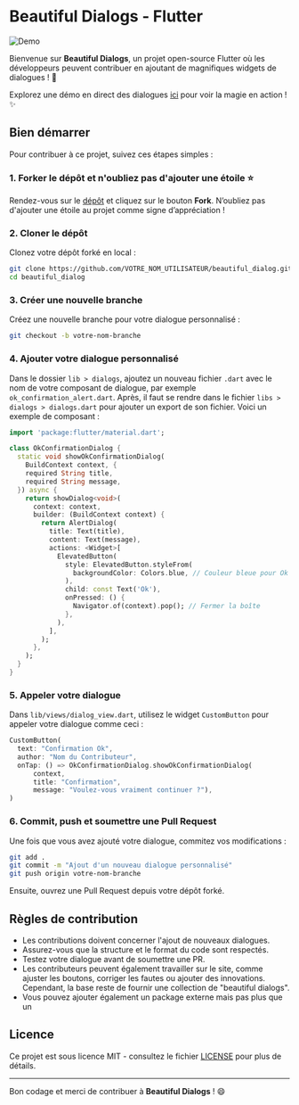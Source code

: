 # Beautiful Dialogs - Flutter

![Demo](./demo/demo.gif)

Bienvenue sur **Beautiful Dialogs**, un projet open-source Flutter où les développeurs peuvent contribuer en ajoutant de magnifiques widgets de dialogues ! 🌟

Explorez une démo en direct des dialogues [ici](https://beautiful-dialogs.netlify.app/) pour voir la magie en action ! ✨

## Bien démarrer

Pour contribuer à ce projet, suivez ces étapes simples :

### 1. Forker le dépôt et n'oubliez pas d'ajouter une étoile ⭐

Rendez-vous sur le [dépôt](https://github.com/Docteur-Parfait/beautiful_dialog.git) et cliquez sur le bouton **Fork**. N’oubliez pas d'ajouter une étoile au projet comme signe d’appréciation !

### 2. Cloner le dépôt

Clonez votre dépôt forké en local :

```bash
git clone https://github.com/VOTRE_NOM_UTILISATEUR/beautiful_dialog.git
cd beautiful_dialog
```

### 3. Créer une nouvelle branche

Créez une nouvelle branche pour votre dialogue personnalisé :

```bash
git checkout -b votre-nom-branche
```

### 4. Ajouter votre dialogue personnalisé

Dans le dossier `lib > dialogs`, ajoutez un nouveau fichier `.dart` avec le nom de votre composant de dialogue, par exemple `ok_confirmation_alert.dart`. Après, il faut se rendre dans le fichier `libs > dialogs > dialogs.dart` pour ajouter un export de son fichier. Voici un exemple de composant :

```dart
import 'package:flutter/material.dart';

class OkConfirmationDialog {
  static void showOkConfirmationDialog(
    BuildContext context, {
    required String title,
    required String message,
  }) async {
    return showDialog<void>(
      context: context,
      builder: (BuildContext context) {
        return AlertDialog(
          title: Text(title),
          content: Text(message),
          actions: <Widget>[
            ElevatedButton(
              style: ElevatedButton.styleFrom(
                backgroundColor: Colors.blue, // Couleur bleue pour Ok
              ),
              child: const Text('Ok'),
              onPressed: () {
                Navigator.of(context).pop(); // Fermer la boîte
              },
            ),
          ],
        );
      },
    );
  }
}
```

### 5. Appeler votre dialogue

Dans `lib/views/dialog_view.dart`, utilisez le widget `CustomButton` pour appeler votre dialogue comme ceci :

```dart
CustomButton(
  text: "Confirmation Ok",
  author: "Nom du Contributeur",
  onTap: () => OkConfirmationDialog.showOkConfirmationDialog(
      context,
      title: "Confirmation",
      message: "Voulez-vous vraiment continuer ?"),
)
```

### 6. Commit, push et soumettre une Pull Request

Une fois que vous avez ajouté votre dialogue, commitez vos modifications :

```bash
git add .
git commit -m "Ajout d'un nouveau dialogue personnalisé"
git push origin votre-nom-branche
```

Ensuite, ouvrez une Pull Request depuis votre dépôt forké.

## Règles de contribution

- Les contributions doivent concerner l'ajout de nouveaux dialogues.
- Assurez-vous que la structure et le format du code sont respectés.
- Testez votre dialogue avant de soumettre une PR.
- Les contributeurs peuvent également travailler sur le site, comme ajuster les boutons, corriger les fautes ou ajouter des innovations. Cependant, la base reste de fournir une collection de "beautiful dialogs".
- Vous pouvez ajouter également un package externe mais pas plus que un

## Licence

Ce projet est sous licence MIT - consultez le fichier [LICENSE](LICENSE) pour plus de détails.

---

Bon codage et merci de contribuer à **Beautiful Dialogs** ! 😄
